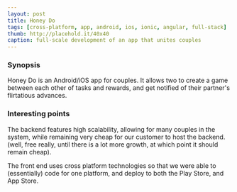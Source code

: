 ```yaml
---
layout: post
title: Honey Do
tags: [cross-platform, app, android, ios, ionic, angular, full-stack]
thumb: http://placehold.it/40x40
caption: full-scale development of an app that unites couples
---
```


### Synopsis
Honey Do is an Android/iOS app for couples. It allows two to create a game between each other of tasks and rewards, and get notified of their partner's flirtatious advances.

### Interesting points
The backend features high scalability, allowing for many couples in the system, while remaining very cheap for our customer to host the backend. (well, free really, until there is a lot more growth, at which point it should remain cheap).

The front end uses cross platform technologies so that we were able to (essentially) code for one platform, and deploy to both the Play Store, and App Store.

